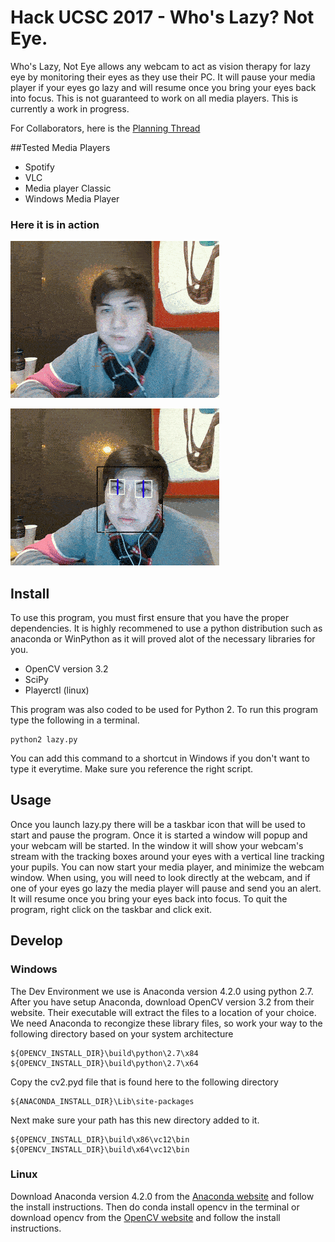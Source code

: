# Hack UCSC 2017 - Who's Lazy? Not Eye.
Who's Lazy, Not Eye allows any webcam to act as vision therapy for lazy eye by monitoring their eyes as they use their PC.  It will pause your media player if your eyes go lazy and will resume once you bring your eyes back into focus.  This is not guaranteed to work on all media players. This is currently a work in progress.

For Collaborators, here is the [Planning Thread](https://github.com/zAMLz/hackucsc-lazyeye/issues/1)

##Tested Media Players
* Spotify
* VLC
* Media player Classic
* Windows Media Player

### Here it is in action
![James1](source/images/James-Test.gif)

![James2](source/images/James-Test2.gif)

## Install
To use this program, you must first ensure that you have the proper dependencies. It is highly recommened to use a python distribution such as anaconda or WinPython as it will proved alot of the necessary libraries for you.
* OpenCV version 3.2
* SciPy
* Playerctl (linux)

This program was also coded to be used for Python 2.
To run this program type the following in a terminal.

```
python2 lazy.py
```
You can add this command to a shortcut in Windows if you don't want to type it everytime. Make sure you reference the right script.

## Usage
Once you launch lazy.py there will be a taskbar icon that will be used to start and pause the program. Once it is started a window will popup and your webcam will be started. In the window it will show your webcam's stream with the tracking boxes around your eyes with a vertical line tracking your pupils.  You can now start your media player, and minimize the webcam window.  When using, you will need to look directly at the webcam, and if one of your eyes go lazy the media player will pause and send you an alert.  It will resume once you bring your eyes back into focus.  To quit the program, right click on the taskbar and click exit.  

## Develop
### Windows
The Dev Environment we use is Anaconda version 4.2.0 using python 2.7. After you have setup Anaconda, download OpenCV version 3.2 from their website. Their executable will extract the files to a location of your choice. We need Anaconda to recongize these library files, so work your way to the following directory based on your system architecture
```
${OPENCV_INSTALL_DIR}\build\python\2.7\x84
${OPENCV_INSTALL_DIR}\build\python\2.7\x64
```

Copy the cv2.pyd file that is found here to the following directory
```
${ANACONDA_INSTALL_DIR}\Lib\site-packages
```

Next make sure your path has this new directory added to it.
```
${OPENCV_INSTALL_DIR}\build\x86\vc12\bin
${OPENCV_INSTALL_DIR}\build\x64\vc12\bin
```
### Linux
Download Anaconda version 4.2.0 from the [Anaconda website](https://www.continuum.io/downloads) and follow the install instructions. Then do conda install opencv in the terminal or download opencv from the [OpenCV website](http://opencv.org/downloads.html) and follow the install instructions.

